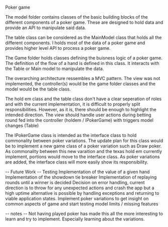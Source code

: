 Poker game

The model folder contains classes of the basic building blocks of the different components of a poker game. These are designed to hold data and provide an API to manipulate said data.

The table class can be considered as the MainModel class that holds all the different components. I holds most of the data of a poker game and provides higher level API to process a poker game.

The Game folder holds classes defining the buisness logic of a poker game. The definition of the flow of a hand is defined in this class. It interacts with the Table or Main model to manipulate the data.

The overarching architecture ressembles a MVC pattern. The view was not implemented, the controller(s) would be the game folder classes and the model would be the table class.


The hold em class and the table class don't have a clear seperation of roles and with the current implementation, it is difficult to properly split responsibilities. 
However, as it is, there should be enough to highlight the intended direction. The view should handle user actions during betting round fed into the controller (holdem / IPokerGame) with triggers model changes (Table)

The IPokerGame class is intended as the interface class to hold commonality between poker variations.
The update plan for this class would be to implement a new game class of a poker variation such as Draw poker. As commonality between this new varaition and the texas hold em currently implement, portions would move to the interface class.
As poker variations are added, the interface class will more easily show its responsibility.

-- Future Work --
Testing 
Implementation of the value of a given hand
Implementation of the showdown tie breaker
Implementation of replaying rounds until a winner is decided
Decision on error handling, current direction is to throw for any unexpected actions and crash the app but a high uptime alternative is possible by handling exceptions and returning to viable application states.
Implement poker variations to get insight on common aspects of game and start testing model limits / missing features


-- notes --
Not having played poker has made this all the more interesting to learn and try to implement. Especially learning about the variations.